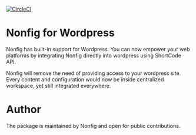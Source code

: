 [![CircleCI](https://circleci.com/gh/nonfig/wordpress-plugin/tree/master.svg?style=shield)](https://circleci.com/gh/nonfig/wordpress-plugin/tree/master)

# Nonfig for Wordpress

Nonfig has built-in support for Wordpress. You can now empower your web platforms by integrating Nonfig directly into wordpress using ShortCode API.

Nonfig will remove the need of providing access to your wordpress site. Every content and configuration would now be inside centralized workspace, yet still integrated everywhere.

# Author

The package is maintained by Nonfig and open for public contributions.
